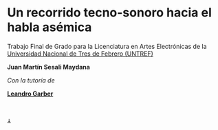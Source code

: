 # **Un recorrido tecno-sonoro hacia el habla asémica**

Trabajo Final de Grado para la Licenciatura en Artes Electrónicas de la [Universidad Nacional de Tres de Febrero (UNTREF)](https://untref.edu.ar/)

<a href="https://juanm.art/in" style="text-decoration: none; font-weight: bold;">Juan Martín Sesali Maydana</a>

_Con la tutoría de_

<a href="https://leandrogarber.info/" style="font-weight: bold;">Leandro Garber</a>

<br />

[<kbd>&darr;</kbd>](#Abstract)
